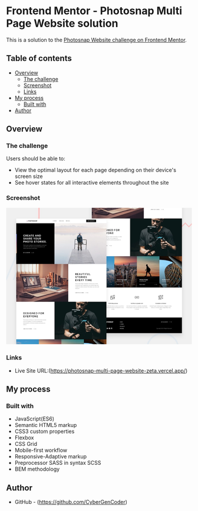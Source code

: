 # Frontend Mentor - Photosnap Multi Page Website solution

This is a solution to the [Photosnap Website challenge on Frontend Mentor](https://www.frontendmentor.io/challenges/photosnap-multipage-website-nMDSrNmNW). 

## Table of contents

- [Overview](#overview)
  - [The challenge](#the-challenge)
  - [Screenshot](#screenshot)
  - [Links](#links)
- [My process](#my-process)
  - [Built with](#built-with)
- [Author](#author)

## Overview

### The challenge

Users should be able to:

- View the optimal layout for each page depending on their device's screen size
- See hover states for all interactive elements throughout the site

### Screenshot

![](./preview.jpg)

### Links

- Live Site URL:(https://photosnap-multi-page-website-zeta.vercel.app/)

## My process

### Built with

- JavaScript(ES6)
- Semantic HTML5 markup
- CSS3 custom properties
- Flexbox
- CSS Grid
- Mobile-first workflow
- Responsive-Adaptive markup
- Preprocessor SASS in syntax SCSS
- BEM methodology

## Author

- GitHub - (https://github.com/CyberGenCoder)
